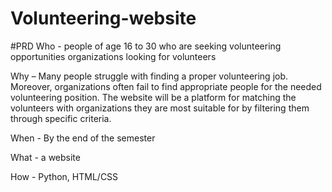 # Volunteering-website

#PRD
Who - people of age 16 to 30 who are seeking volunteering opportunities
      organizations looking for volunteers
      
Why – Many people struggle with finding a proper volunteering job. Moreover, organizations often fail to find appropriate people for the         needed volunteering position. The website will be a platform for matching the volunteers with organizations they are most suitable         for by filtering them through specific criteria.

When - By the end of the semester

What - a website

How - Python, HTML/CSS
